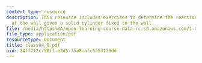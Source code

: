 ```yaml
---
content_type: resource
description: This resource includes exercises to determine the reactions at the root,
  at the wall given a solid cylinder fixed to the wall.
file: /media/https%3A/open-learning-course-data-rc.s3.amazonaws.com/1-050-solid-mechanics-fall-2004/24ff7f2c56ffe2d535a8afc5a53179dd_class04_9.pdf
file_type: application/pdf
resourcetype: Document
title: class04_9.pdf
uid: 24ff7f2c-56ff-e2d5-35a8-afc5a53179dd
---
```

